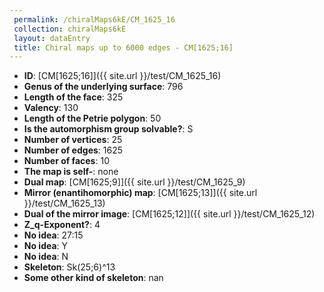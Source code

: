```yaml
--- 
 permalink: /chiralMaps6kE/CM_1625_16 
 collection: chiralMaps6kE
 layout: dataEntry
 title: Chiral maps up to 6000 edges - CM[1625;16]
---
```


- **ID**: [CM[1625;16]]({{ site.url }}/test/CM_1625_16)
- **Genus of the underlying surface**: 796
- **Length of the face**: 325
- **Valency**: 130
- **Length of the Petrie polygon**: 50
- **Is the automorphism group solvable?**: S
- **Number of vertices**: 25
- **Number of edges**: 1625
- **Number of faces**: 10
- **The map is self-**: none
- **Dual map**: [CM[1625;9]]({{ site.url }}/test/CM_1625_9)
- **Mirror (enantihomorphic) map**: [CM[1625;13]]({{ site.url }}/test/CM_1625_13)
- **Dual of the mirror image**: [CM[1625;12]]({{ site.url }}/test/CM_1625_12)
- **Z_q-Exponent?**: 4
- **No idea**:  27:15
- **No idea**: Y
- **No idea**: N
- **Skeleton**: Sk(25;6)^13
- **Some other kind of skeleton**: nan
